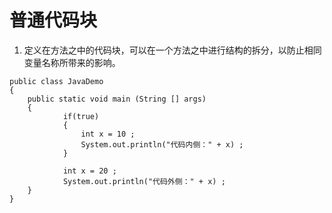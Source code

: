 # 普通代码块
1. 定义在方法之中的代码块，可以在一个方法之中进行结构的拆分，以防止相同变量名称所带来的影响。

```
public class JavaDemo 
{
	public static void main (String [] args)
	{
			if(true)
			{
				int x = 10 ;
				System.out.println("代码内侧：" + x) ;
			}

			int x = 20 ;
			System.out.println("代码外侧：" + x) ;
	}
}
```

